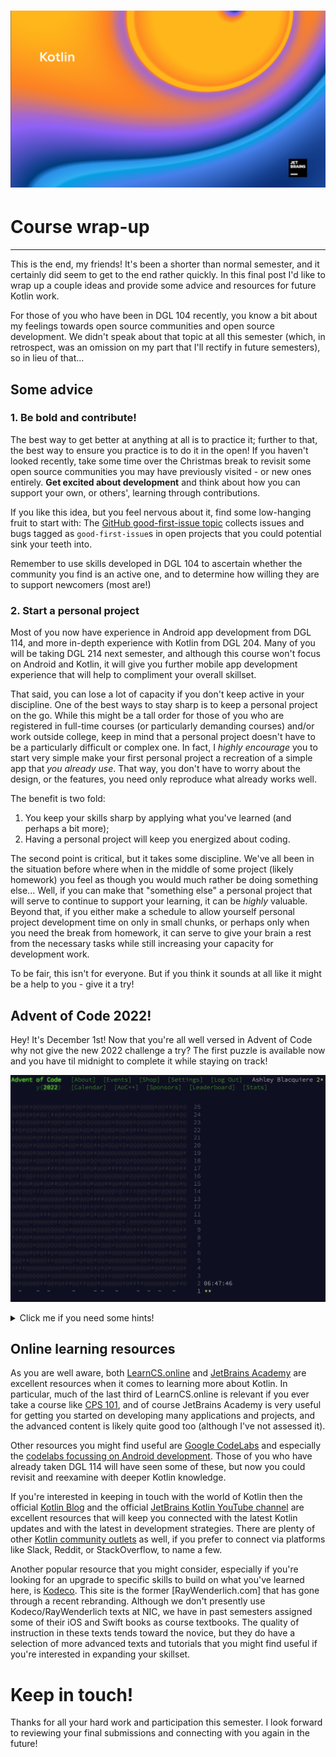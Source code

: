 # ![Programming for Mobile App Development](images/1366x768-kotlin2022_2.png )

# Course wrap-up
---
This is the end, my friends! It's been a shorter than normal semester, and it certainly did seem to get to the end rather quickly. In this final post I'd like to wrap up a couple ideas and provide some advice and resources for future Kotlin work.

For those of you who have been in DGL 104 recently, you know a bit about my feelings towards open source communities and open source development. We didn't speak about that topic at all this semester (which, in retrospect, was an omission on my part that I'll rectify in future semesters), so in lieu of that...

## Some advice

### 1. Be bold and contribute!
The best way to get better at anything at all is to practice it; further to that, the best way to ensure you practice is to do it in the open! If you haven't looked recently, take some time over the Christmas break to revisit some open source communities you may have previously visited - or new ones entirely. **Get excited about development** and think about how you can support your own, or others', learning through contributions.

If you like this idea, but you feel nervous about it, find some low-hanging fruit to start with: The [GitHub good-first-issue topic](https://github.com/topics/good-first-issue) collects issues and bugs tagged as `good-first-issue`s in open projects that you could potential sink your teeth into.

Remember to use skills developed in DGL 104 to ascertain whether the community you find is an active one, and to determine how willing they are to support newcomers (most are!)

### 2. Start a personal project
Most of you now have experience in Android app development from DGL 114, and more in-depth experience with Kotlin from DGL 204. Many of you will be taking DGL 214 next semester, and although this course won't focus on Android and Kotlin, it will give you further mobile app development experience that will help to compliment your overall skillset.

That said, you can lose a lot of capacity if you don't keep active in your discipline. One of the best ways to stay sharp is to keep a personal project on the go. While this might be a tall order for those of you who are registered in full-time courses (or particularly demanding courses) and/or work outside college, keep in mind that a personal project doesn't have to be a particularly difficult or complex one. In fact, I *highly encourage* you to start very simple make your first personal project a recreation of a simple app that *you already use*. That way, you don't have to worry about the design, or the features, you need only reproduce what already works well. 

The benefit is two fold:
1. You keep your skills sharp by applying what you've learned (and perhaps a bit more); 
2. Having a personal project will keep you energized about coding.

The second point is critical, but it takes some discipline. We've all been in the situation before where when in the middle of some project (likely homework) you feel as though you would much rather be doing something else... Well, if you can make that "something else" a personal project that will serve to continue to support your learning, it can be *highly* valuable. Beyond that, if you either make a schedule to allow yourself personal project development time on only in small chunks, or perhaps only when you need the break from homework, it can serve to give your brain a rest from the necessary tasks while still increasing your capacity for development work. 

To be fair, this isn't for everyone. But if you think it sounds at all like it might be a help to you - give it a try!

## Advent of Code 2022!
Hey! It's December 1st! Now that you're all well versed in Advent of Code why not give the new 2022 challenge a try? The first puzzle is available now and you have til midnight to complete it while staying on track! 

![Advent of Code Day 1 complete](./images/aoc2022-1.png)

<details>
  <summary>Click me if you need some hints!</summary>
I solved it using an imperative approach, in part because the Kotlin AOC template uses the `readLines()` method, which in this case produces a list that is a bit easier to handle via standard imperative control flow. However, if you want to modify the way that the input is captured (for example, by splitting it into nested `List`s) then I think there is a very nice functional solution using `reduce`.

I'll probably refactor to the functional approach tonight. Feel free to reach out if you want to share your work!
</details>

## Online learning resources
As you are well aware, both [LearnCS.online](https://www.learncs.online/) and [JetBrains Academy](https://hyperskill.org/tracks) are excellent resources when it comes to learning more about Kotlin. In particular, much of the last third of LearnCS.online is relevant if you ever take a course like [CPS 101](https://calendar.nic.bc.ca/preview_course_nopop.php?catoid=3&coid=3536), and of course JetBrains Academy is very useful for getting you started on developing many applications and projects, and the advanced content is likely quite good too (although I've not assessed it).

Other resources you might find useful are [Google CodeLabs](https://codelabs.developers.google.com/) and especially the [codelabs focussing on Android development](https://codelabs.developers.google.com/?product=android). Those of you who have already taken DGL 114 will have seen some of these, but now you could revisit and reexamine with deeper Kotlin knowledge.

If you're interested in keeping in touch with the world of Kotlin then the official [Kotlin Blog](https://blog.jetbrains.com/kotlin/) and the official [JetBrains Kotlin YouTube channel](https://www.youtube.com/@Kotlin) are excellent resources that will keep you connected with the latest Kotlin updates and with the latest in development strategies. There are plenty of other [Kotlin community outlets](https://kotlinlang.org/community/) as well, if you prefer to connect via platforms like Slack, Reddit, or StackOverflow, to name a few.

Another popular resource that you might consider, especially if you're looking for an upgrade to specific skills to build on what you've learned here, is [Kodeco](https://www.kodeco.com/). This site is the former [RayWenderlich.com] that has gone through a recent rebranding. Although we don't presently use Kodeco/RayWenderlich texts at NIC, we have in past semesters assigned some of their iOS and Swift books as course textbooks. The quality of instruction in these texts tends toward the novice, but they do have a selection of more advanced texts and tutorials that you might find useful if you're interested in expanding your skillset. 

# Keep in touch!
Thanks for all your hard work and participation this semester. I look forward to reviewing your final submissions and connecting with you again in the future!